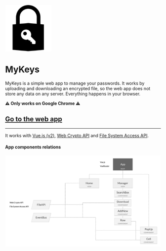 <img src="https://raw.githubusercontent.com/lucasmenendez/mykeys/main/public/images/logo.svg" width="150">

# MyKeys

MyKeys is a simple web app to manage your passwords. It works by uploading and downloading an encrypted file, so the web app does not store any data on any server. Everything happens in your browser.

**⚠ Only works on Google Chrome ⚠**

## [Go to the web app](https://lucasmenendez.github.io/mykeys)

---

It works with [Vue.js (v2)](https://vuejs.org/), [Web Crypto API](https://developer.mozilla.org/en-US/docs/Web/API/Web_Crypto_API) and [File System Access API](https://developer.mozilla.org/en-US/docs/Web/API/File_System_Access_API).

#### App components relations

<img src="https://raw.githubusercontent.com/lucasmenendez/mykeys/main/public/images/components-relations.png">